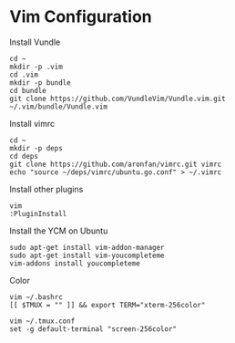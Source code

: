 # Vim Configuration

Install Vundle
```
cd ~
mkdir -p .vim
cd .vim
mkdir -p bundle
cd bundle
git clone https://github.com/VundleVim/Vundle.vim.git ~/.vim/bundle/Vundle.vim
```

Install vimrc
```
cd ~
mkdir -p deps
cd deps
git clone https://github.com/aronfan/vimrc.git vimrc
echo "source ~/deps/vimrc/ubuntu.go.conf" > ~/.vimrc
```

Install other plugins
```
vim
:PluginInstall
```

Install the YCM on Ubuntu
```
sudo apt-get install vim-addon-manager
sudo apt-get install vim-youcompleteme
vim-addons install youcompleteme
```

Color
```
vim ~/.bashrc
[[ $TMUX = "" ]] && export TERM="xterm-256color"
```

```
vim ~/.tmux.conf
set -g default-terminal "screen-256color"
```

